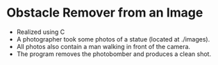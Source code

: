# Obstacle Remover from an Image
- Realized using C
- A photographer took some photos of a statue (located at ./images).
- All photos also contain a man walking in front of the camera.
- The program removes the photobomber and produces a clean shot. 
